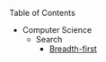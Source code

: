 Table of Contents
* Computer Science
    * Search
        * [Breadth-first](https://saj122.github.io/blog/2023/12/13/breadth-first.html)

